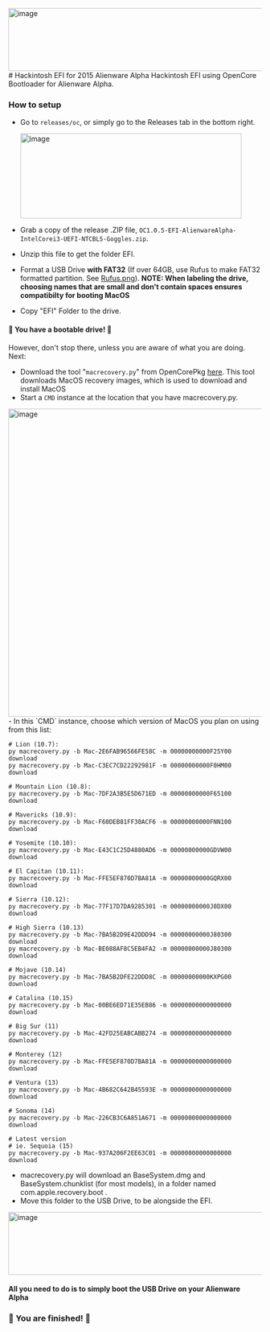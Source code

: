 <img width="827" height="125" alt="image" src="https://github.com/user-attachments/assets/21a1a9c8-6006-4c8d-942c-c1454de7b347" /># Hackintosh EFI for 2015 Alienware Alpha
Hackintosh EFI using OpenCore Bootloader for Alienware Alpha. 
### How to setup
- Go to `releases/oc`, or simply go to the Releases tab in the bottom right.
  
  <img width="440" height="169" alt="image" src="https://github.com/user-attachments/assets/9daa19db-c16d-402d-b293-bc73f44cbcdc" />
- Grab a copy of the release .ZIP file, `OC1.0.5-EFI-AlienwareAlpha-IntelCorei3-UEFI-NTCBLS-Goggles.zip`.
- Unzip this file to get the folder EFI. 
- Format a USB Drive **with FAT32** (If over 64GB, use Rufus to make FAT32 formatted partition. See [Rufus.png](https://github.com/SaiPanneerselvam/Hackintosh-Alienware-Alpha/blob/main/resx/Image_RElease_Rufus.png?raw=true)).
**NOTE: When labeling the drive, choosing names that are small and don't contain spaces ensures compatibilty for booting MacOS**
- Copy "EFI" Folder to the drive.
#### 🎉 You have a bootable drive! 🎉
However, don't stop there, unless you are aware of what you are doing. Next:
- Download the tool "`macrecovery.py`" from OpenCorePkg [here](https://github.com/acidanthera/OpenCorePkg/blob/master/Utilities/macrecovery/macrecovery.py). This tool downloads MacOS recovery images, which is used to download and install MacOS
- Start a `CMD` instance at the location that you have macrecovery.py. 
<img width="1123" height="612" alt="image" src="https://github.com/user-attachments/assets/08f3e83f-cad9-43ac-baa1-0cf088c3ae37" />
- In this `CMD` instance, choose which version of MacOS you plan on using from this list:

```
# Lion (10.7):
py macrecovery.py -b Mac-2E6FAB96566FE58C -m 00000000000F25Y00 download
py macrecovery.py -b Mac-C3EC7CD22292981F -m 00000000000F0HM00 download

# Mountain Lion (10.8):
py macrecovery.py -b Mac-7DF2A3B5E5D671ED -m 00000000000F65100 download

# Mavericks (10.9):
py macrecovery.py -b Mac-F60DEB81FF30ACF6 -m 00000000000FNN100 download

# Yosemite (10.10):
py macrecovery.py -b Mac-E43C1C25D4880AD6 -m 00000000000GDVW00 download

# El Capitan (10.11):
py macrecovery.py -b Mac-FFE5EF870D7BA81A -m 00000000000GQRX00 download

# Sierra (10.12):
py macrecovery.py -b Mac-77F17D7DA9285301 -m 00000000000J0DX00 download

# High Sierra (10.13)
py macrecovery.py -b Mac-7BA5B2D9E42DDD94 -m 00000000000J80300 download
py macrecovery.py -b Mac-BE088AF8C5EB4FA2 -m 00000000000J80300 download

# Mojave (10.14)
py macrecovery.py -b Mac-7BA5B2DFE22DDD8C -m 00000000000KXPG00 download

# Catalina (10.15)
py macrecovery.py -b Mac-00BE6ED71E35EB86 -m 00000000000000000 download

# Big Sur (11)
py macrecovery.py -b Mac-42FD25EABCABB274 -m 00000000000000000 download

# Monterey (12)
py macrecovery.py -b Mac-FFE5EF870D7BA81A -m 00000000000000000 download

# Ventura (13)
py macrecovery.py -b Mac-4B682C642B45593E -m 00000000000000000 download

# Sonoma (14)
py macrecovery.py -b Mac-226CB3C6A851A671 -m 00000000000000000 download

# Latest version
# ie. Sequoia (15)
py macrecovery.py -b Mac-937A206F2EE63C01 -m 00000000000000000 download

```
- macrecovery.py will download an BaseSystem.dmg and BaseSystem.chunklist (for most models), in a folder named com.apple.recovery.boot .
- Move this folder to the USB Drive, to be alongside the EFI.
<img width="827" height="125" alt="image" src="https://github.com/user-attachments/assets/c612c114-5a63-4c9b-8071-380c3f375cdb" />


#### All you need to do is to simply boot the USB Drive on your Alienware Alpha
### 🎉 You are finished! 🎉

